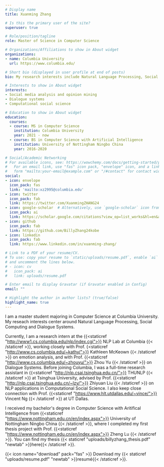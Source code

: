 ```yaml
---
# Display name
title: Xuanming Zhang

# Is this the primary user of the site?
superuser: true

# Role/position/tagline
role: Master of Science in Computer Science

# Organizations/Affiliations to show in About widget
organizations:
- name: Columbia University
  url: https://www.columbia.edu/

# Short bio (displayed in user profile at end of posts)
bio: My research interests include Natural Language Processing, Social Computing and Dialogue Systems.

# Interests to show in About widget
interests:
- Social media analysis and opinion mining
- Dialogue systems
- Computational social science

# Education to show in About widget
education:
  courses:
  - course: MS in Computer Science
    institution: Columbia University
    year: 2021 - now
  - course: BS in Computer Science with Artificial Intelligence
    institution: University of Nottingham Ningbo China
    year: 2016-2020

# Social/Academic Networking
# For available icons, see: https://wowchemy.com/docs/getting-started/page-builder/#icons
#   For an email link, use "fas" icon pack, "envelope" icon, and a link in the
#   form "mailto:your-email@example.com" or "/#contact" for contact widget.
social:
- icon: envelope
  icon_pack: fas
  link: 'mailto:xz2995@columbia.edu'
- icon: twitter
  icon_pack: fab
  link: https://twitter.com/XuanmingZHANG24
- icon: google-scholar  # Alternatively, use `google-scholar` icon from `ai` icon pack
  icon_pack: ai
  link: https://scholar.google.com/citations?view_op=list_works&hl=en&authuser=1&user=AMDiesgAAAAJ
- icon: github
  icon_pack: fab
  link: https://github.com/BillyZhang24kobe
- icon: linkedin
  icon_pack: fab
  link: https://www.linkedin.com/in/xuanming-zhang/

# Link to a PDF of your resume/CV.
# To use: copy your resume to `static/uploads/resume.pdf`, enable `ai` icons in `params.toml`, 
# and uncomment the lines below.
# - icon: cv
#   icon_pack: ai
#   link: uploads/resume.pdf

# Enter email to display Gravatar (if Gravatar enabled in Config)
email: ""

# Highlight the author in author lists? (true/false)
highlight_name: true
---
```


I am a master student majoring in Computer Science at Columbia University. My reseach interests center around Natural Language Processing, Social Computing and Dialogue Systems.

Currently, I am a research intern at the {{<staticref "http://www1.cs.columbia.edu/nlp/index.cgi">}} NLP Lab at Columbia {{< /staticref >}}, working closely with Prof. {<staticref "http://www.cs.columbia.edu/~kathy/">}} Kathleen McKeown {{< /staticref >}} on emotion analysis, and with Prof. {{<staticref "http://www.cs.columbia.edu/~zhouyu/">}} Zhou Yu {{< /staticref >}} on Dialogue Systems. Before joining Columbia, I was a full-time research assistant in {{<staticref "http://nlp.csai.tsinghua.edu.cn/">}} THUNLP {{< /staticref >}} at Tsinghua University, advised by Prof. {{<staticref "http://nlp.csai.tsinghua.edu.cn/~lzy/">}} Zhiyuan Liu {{< /staticref >}} on NLP applications in Computational Social Science. I also keep close connection with Prof. {{<staticref "https://www.hlt.utdallas.edu/~vince/">}} Vincent Ng {{< /staticref >}} at UT Dallas. 

I received my bachelor's degree in Computer Science with Aritifical Intelligence from {{<staticref "https://www.nottingham.edu.cn/en/index.aspx">}} University of Nottingham Ningbo China {{< /staticref >}}, where I completed my first thesis project with Prof. {{<staticref "https://www.nottingham.edu.cn/en/index.aspx">}} Zheng Lu {{< /staticref >}}. You can find my thesis {{< staticref "uploads/billyzhang_thesis.pdf" "newtab" >}}here{{< /staticref >}}.
 
 
{{< icon name="download" pack="fas" >}} Download my {{< staticref "uploads/resume.pdf" "newtab" >}}resumé{{< /staticref >}}.
